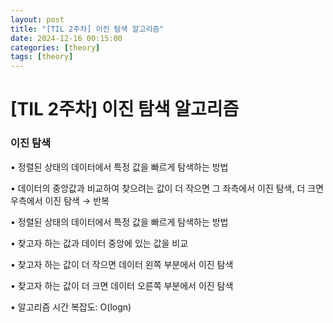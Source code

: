 ```yaml
---
layout: post
title: "[TIL 2주차] 이진 탐색 알고리즘"
date: 2024-12-16 00:15:00
categories: [theory]
tags: [theory]
---
```


# [TIL 2주차] 이진 탐색 알고리즘

### 이진 탐색

• 정렬된 상태의 데이터에서 특정 값을 빠르게 탐색하는 방법

• 데이터의 중앙값과 비교하여 찾으려는 값이 더 작으면 그 좌측에서 이진 탐색, 더 크면 우측에서 이진 탐색 → 반복

• 정렬된 상태의 데이터에서 특정 값을 빠르게 탐색하는 방법

• 찾고자 하는 값과 데이터 중앙에 있는 값을 비교

• 찾고자 하는 값이 더 작으면 데이터 왼쪽 부분에서 이진 탐색

• 찾고자 하는 값이 더 크면 데이터 오른쪽 부분에서 이진 탐색

• 알고리즘 시간 복잡도: O(logn)
